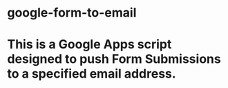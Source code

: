# google-form-to-email
# This is a Google Apps script designed to push Form Submissions to a specified email address.
